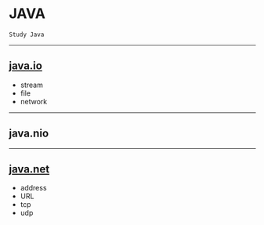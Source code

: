 # __JAVA__
    Study Java

<hr/>

## [java.io](./src/io)
- stream
- file
- network

----
## java.nio


----


## [java.net](./src/net)
- address
- URL
- tcp
- udp